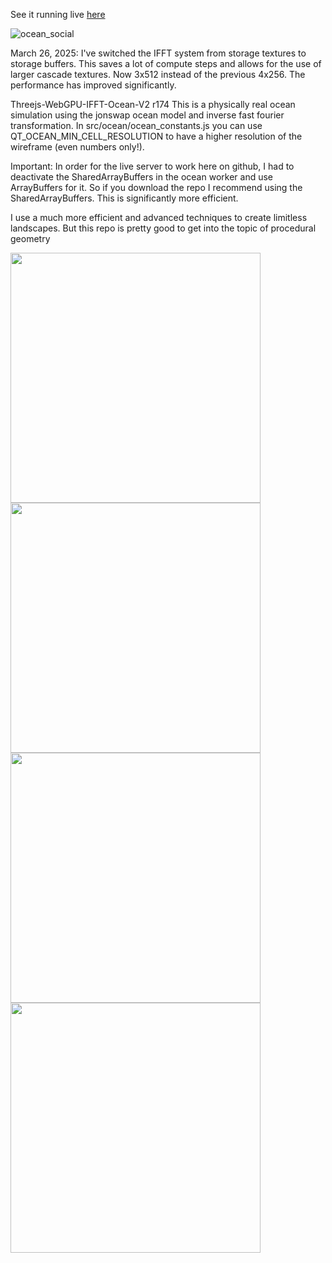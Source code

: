 See it running live [here](https://spiri0.github.io/Threejs-WebGPU-IFFT-Ocean/index.html)

![ocean_social](https://github.com/user-attachments/assets/31a04239-c9e2-4e16-ac56-af78e51e4560)


March 26, 2025: I've switched the IFFT system from storage textures to storage buffers. This saves a lot of compute steps and allows for the use of larger cascade textures. Now 3x512 instead of the previous 4x256. The performance has improved significantly.

Threejs-WebGPU-IFFT-Ocean-V2 r174
This is a physically real ocean simulation using the jonswap ocean model and inverse fast fourier transformation.
In src/ocean/ocean_constants.js you can use QT_OCEAN_MIN_CELL_RESOLUTION to have a higher resolution of the wireframe (even numbers only!).

Important: In order for the live server to work here on github, I had to deactivate the SharedArrayBuffers in the ocean worker and use ArrayBuffers for it. So if you download the repo I recommend using the SharedArrayBuffers. This is significantly more efficient.



I use a much more efficient and advanced techniques to create limitless landscapes. But this repo is pretty good to get into the topic of procedural geometry

<img src="https://github.com/user-attachments/assets/795292f1-2da2-47dc-aa9e-0ca704c77f2d" width="400" />
<img src="https://github.com/user-attachments/assets/3b18ffde-3c6e-4e5a-ba33-de9989a46925" width="400" />
<img src="https://github.com/user-attachments/assets/32781cca-e688-4de1-ad2e-48a0f630b9ec" width="400" />
<img src="https://github.com/user-attachments/assets/6e9f6bfb-479b-40b2-8d51-29118167a93a" width="400" />




